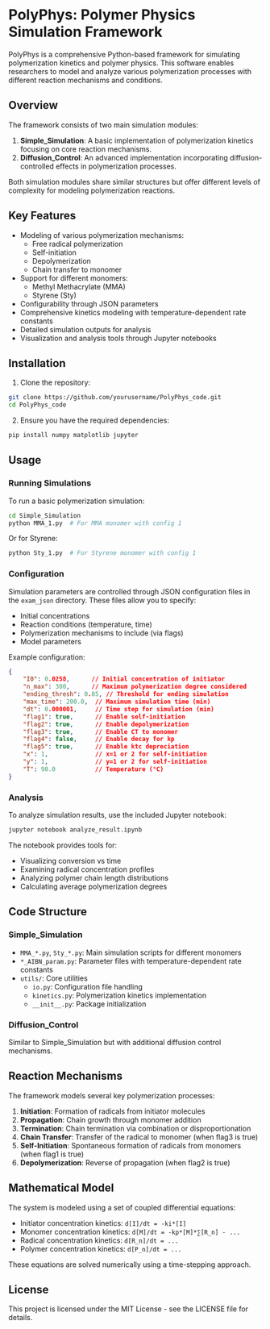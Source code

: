 # PolyPhys: Polymer Physics Simulation Framework

PolyPhys is a comprehensive Python-based framework for simulating polymerization kinetics and polymer physics. This software enables researchers to model and analyze various polymerization processes with different reaction mechanisms and conditions.

## Overview

The framework consists of two main simulation modules:

1. **Simple_Simulation**: A basic implementation of polymerization kinetics focusing on core reaction mechanisms.
2. **Diffusion_Control**: An advanced implementation incorporating diffusion-controlled effects in polymerization processes.

Both simulation modules share similar structures but offer different levels of complexity for modeling polymerization reactions.

## Key Features

- Modeling of various polymerization mechanisms:
  - Free radical polymerization
  - Self-initiation
  - Depolymerization
  - Chain transfer to monomer
- Support for different monomers:
  - Methyl Methacrylate (MMA)
  - Styrene (Sty)
- Configurability through JSON parameters
- Comprehensive kinetics modeling with temperature-dependent rate constants
- Detailed simulation outputs for analysis
- Visualization and analysis tools through Jupyter notebooks

## Installation

1. Clone the repository:
```bash
git clone https://github.com/yourusername/PolyPhys_code.git
cd PolyPhys_code
```

2. Ensure you have the required dependencies:
```bash
pip install numpy matplotlib jupyter
```

## Usage

### Running Simulations

To run a basic polymerization simulation:

```bash
cd Simple_Simulation
python MMA_1.py  # For MMA monomer with config 1
```

Or for Styrene:

```bash
python Sty_1.py  # For Styrene monomer with config 1
```

### Configuration

Simulation parameters are controlled through JSON configuration files in the `exam_json` directory. These files allow you to specify:

- Initial concentrations
- Reaction conditions (temperature, time)
- Polymerization mechanisms to include (via flags)
- Model parameters

Example configuration:
```json
{
    "I0": 0.0258,      // Initial concentration of initiator
    "n_max": 300,      // Maximum polymerization degree considered
    "ending_thresh": 0.85, // Threshold for ending simulation
    "max_time": 200.0,  // Maximum simulation time (min)
    "dt": 0.000001,     // Time step for simulation (min)
    "flag1": true,      // Enable self-initiation
    "flag2": true,      // Enable depolymerization
    "flag3": true,      // Enable CT to monomer
    "flag4": false,     // Enable decay for kp
    "flag5": true,      // Enable ktc depreciation
    "x": 1,             // x=1 or 2 for self-initiation
    "y": 1,             // y=1 or 2 for self-initiation
    "T": 90.0           // Temperature (°C)
}
```

### Analysis

To analyze simulation results, use the included Jupyter notebook:

```bash
jupyter notebook analyze_result.ipynb
```

The notebook provides tools for:
- Visualizing conversion vs time
- Examining radical concentration profiles
- Analyzing polymer chain length distributions
- Calculating average polymerization degrees

## Code Structure

### Simple_Simulation

- `MMA_*.py`, `Sty_*.py`: Main simulation scripts for different monomers
- `*_AIBN_param.py`: Parameter files with temperature-dependent rate constants
- `utils/`: Core utilities
  - `io.py`: Configuration file handling
  - `kinetics.py`: Polymerization kinetics implementation
  - `__init__.py`: Package initialization

### Diffusion_Control

Similar to Simple_Simulation but with additional diffusion control mechanisms.

## Reaction Mechanisms

The framework models several key polymerization processes:

1. **Initiation**: Formation of radicals from initiator molecules
2. **Propagation**: Chain growth through monomer addition
3. **Termination**: Chain termination via combination or disproportionation
4. **Chain Transfer**: Transfer of the radical to monomer (when flag3 is true)
5. **Self-Initiation**: Spontaneous formation of radicals from monomers (when flag1 is true)
6. **Depolymerization**: Reverse of propagation (when flag2 is true)

## Mathematical Model

The system is modeled using a set of coupled differential equations:

- Initiator concentration kinetics: `d[I]/dt = -ki*[I]`
- Monomer concentration kinetics: `d[M]/dt = -kp*[M]*∑[R_n] - ...`
- Radical concentration kinetics: `d[R_n]/dt = ...`
- Polymer concentration kinetics: `d[P_n]/dt = ...`

These equations are solved numerically using a time-stepping approach.

## License

This project is licensed under the MIT License - see the LICENSE file for details.

